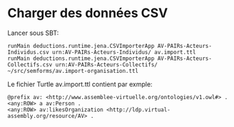 
# Charger des données CSV

Lancer sous SBT:

    runMain deductions.runtime.jena.CSVImporterApp AV-PAIRs-Acteurs-Individus.csv urn:AV-PAIRs-Acteurs-Individus/ av.import.ttl
    runMain deductions.runtime.jena.CSVImporterApp AV-PAIRs-Acteurs-Collectifs.csv urn:AV-PAIRs-Acteurs-Collectifs/ ~/src/semforms/av.import-organisation.ttl

Le fichier Turtle av.import.ttl contient par exmple:

```turtle
@prefix av: <http://www.assemblee-virtuelle.org/ontologies/v1.owl#> .
<any:ROW> a av:Person .
<any:ROW> av:likesOrganization <http://ldp.virtual-assembly.org/resource/AV> .
```

